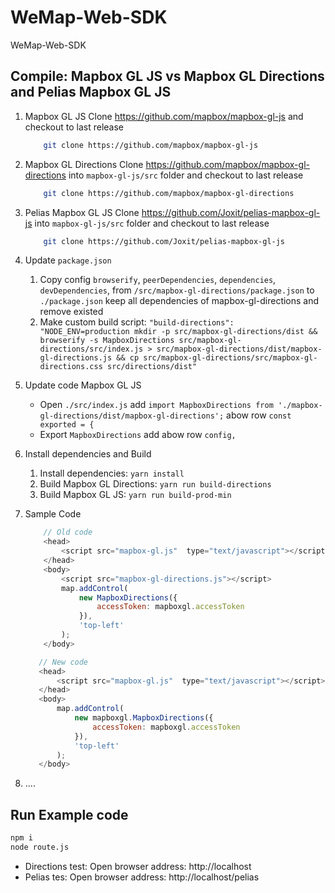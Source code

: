 # WeMap-Web-SDK
WeMap-Web-SDK

## Compile: Mapbox GL JS vs Mapbox GL Directions and Pelias Mapbox GL JS
1. Mapbox GL JS Clone https://github.com/mapbox/mapbox-gl-js and checkout to last release
    ```bash
        git clone https://github.com/mapbox/mapbox-gl-js
    ```
2. Mapbox GL Directions Clone https://github.com/mapbox/mapbox-gl-directions into `mapbox-gl-js/src` folder and checkout to last release
    ```bash
        git clone https://github.com/mapbox/mapbox-gl-directions
    ```
3. Pelias Mapbox GL JS Clone https://github.com/Joxit/pelias-mapbox-gl-js into `mapbox-gl-js/src` folder and checkout to last release
    ```bash
        git clone https://github.com/Joxit/pelias-mapbox-gl-js
    ```
4. Update `package.json`
   1. Copy config `browserify`, `peerDependencies`, `dependencies`, `devDependencies`, from `/src/mapbox-gl-directions/package.json` to `./package.json` keep all dependencies of mapbox-gl-directions and remove existed
   2. Make custom build script: `"build-directions": "NODE_ENV=production mkdir -p src/mapbox-gl-directions/dist && browserify -s MapboxDirections src/mapbox-gl-directions/src/index.js > src/mapbox-gl-directions/dist/mapbox-gl-directions.js && cp src/mapbox-gl-directions/src/mapbox-gl-directions.css src/directions/dist"`

5. Update code Mapbox GL JS
   - Open `./src/index.js` add `import MapboxDirections from './mapbox-gl-directions/dist/mapbox-gl-directions';` abow row `const exported = {`
   - Export `MapboxDirections` add abow row `config,`
6. Install dependencies and Build
   1. Install dependencies: `yarn install`
   2. Build Mapbox GL Directions: `yarn run build-directions`
   3. Build Mapbox GL JS: `yarn run build-prod-min`
7. Sample Code
    ```javascript
        // Old code
        <head>
            <script src="mapbox-gl.js"  type="text/javascript"></script>
        </head>
        <body>
            <script src="mapbox-gl-directions.js"></script>
            map.addControl(
                new MapboxDirections({
                    accessToken: mapboxgl.accessToken
                }),
                'top-left'
            );
        </body>
    ```

     ```javascript
        // New code
        <head>
            <script src="mapbox-gl.js"  type="text/javascript"></script>
        </head>
        <body>
            map.addControl(
                new mapboxgl.MapboxDirections({
                    accessToken: mapboxgl.accessToken
                }),
                'top-left'
            );
        </body>
    ```
8. ....


## Run Example code
```bash
npm i
node route.js
```
- Directions test: Open browser address: http://localhost
- Pelias tes: Open browser address: http://localhost/pelias